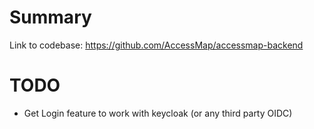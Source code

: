 # Summary
Link to codebase: https://github.com/AccessMap/accessmap-backend 

# TODO
- Get Login feature to work with keycloak (or any third party OIDC)